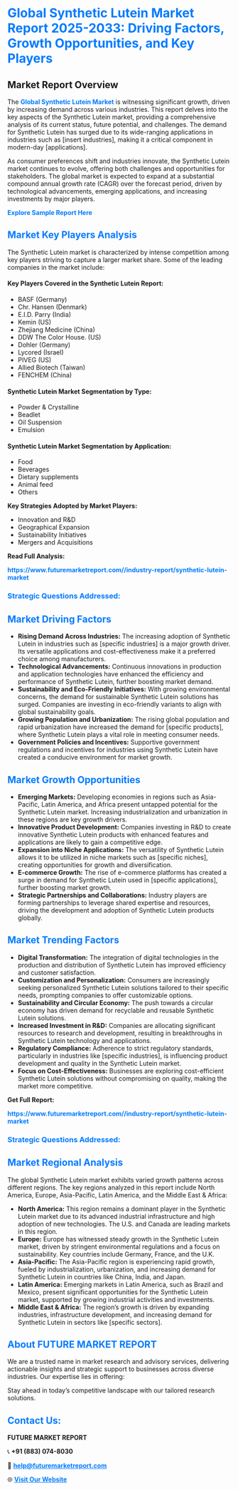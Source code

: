 <h1 style="color: #007BFF;">Global Synthetic Lutein Market Report 2025-2033: Driving Factors, Growth Opportunities, and Key Players</h1>

<section id="overview">
<h2>Market Report Overview</h2>
<p>The <a href="https://www.futuremarketreport.com//industry-report/synthetic-lutein-market" style="color: #007BFF; text-decoration: none;"><strong>Global Synthetic Lutein Market</strong></a> is witnessing significant growth, driven by increasing demand across various industries. This report delves into the key aspects of the Synthetic Lutein market, providing a comprehensive analysis of its current status, future potential, and challenges. The demand for Synthetic Lutein has surged due to its wide-ranging applications in industries such as [insert industries], making it a critical component in modern-day [applications].</p>
<p>As consumer preferences shift and industries innovate, the Synthetic Lutein market continues to evolve, offering both challenges and opportunities for stakeholders. The global market is expected to expand at a substantial compound annual growth rate (CAGR) over the forecast period, driven by technological advancements, emerging applications, and increasing investments by major players.</p>
</section>

<section id="overview">
<p><a href="https://www.futuremarketreport.com//request-sample/reportId=53892" style="color: #007BFF; text-decoration: none;"><strong>Explore Sample Report Here</strong></a></p>
</section>

<section id="key-players">
<h2 style="color: #007BFF;">Market Key Players Analysis</h2>
<p>The Synthetic Lutein market is characterized by intense competition among key players striving to capture a larger market share. Some of the leading companies in the market include:</p>
<h4>Key Players Covered in the Synthetic Lutein Report:</h4>
<ul><li>BASF (Germany)</li><li>Chr. Hansen (Denmark)</li><li>E.I.D. Parry (India)</li><li>Kemin (US)</li><li>Zhejiang Medicine (China)</li><li>DDW The Color House. (US)</li><li>Dohler (Germany)</li><li>Lycored (Israel)</li><li>PIVEG (US)</li><li>Allied Biotech (Taiwan)</li><li>FENCHEM (China)</li></ul>
<h4>Synthetic Lutein Market Segmentation by Type:</h4>
<ul><li>Powder &amp; Crystalline</li><li>Beadlet</li><li>Oil Suspension</li><li>Emulsion</li></ul>

<h4>Synthetic Lutein Market Segmentation by Application:</h4>
<ul><li>Food</li><li>Beverages</li><li>Dietary supplements</li><li>Animal feed</li><li>Others</li></ul>
<p><strong>Key Strategies Adopted by Market Players:</strong></p>
<ul>
<li>Innovation and R&D</li>
<li>Geographical Expansion</li>
<li>Sustainability Initiatives</li>
<li>Mergers and Acquisitions</li>
</ul>
</section>

<section>
<p><strong>Read Full Analysis: </strong></p><a href="https://www.futuremarketreport.com//industry-report/synthetic-lutein-market" style="color: #007BFF; text-decoration: none;"><strong>https://www.futuremarketreport.com//industry-report/synthetic-lutein-market</strong></a>
<h3 style="color: #007BFF;">Strategic Questions Addressed:</h3>
</section>

<section id="driving-factors">
<h2 style="color: #007BFF;">Market Driving Factors</h2>
<ul>
<li><strong>Rising Demand Across Industries:</strong> The increasing adoption of Synthetic Lutein in industries such as [specific industries] is a major growth driver. Its versatile applications and cost-effectiveness make it a preferred choice among manufacturers.</li>
<li><strong>Technological Advancements:</strong> Continuous innovations in production and application technologies have enhanced the efficiency and performance of Synthetic Lutein, further boosting market demand.</li>
<li><strong>Sustainability and Eco-Friendly Initiatives:</strong> With growing environmental concerns, the demand for sustainable Synthetic Lutein solutions has surged. Companies are investing in eco-friendly variants to align with global sustainability goals.</li>
<li><strong>Growing Population and Urbanization:</strong> The rising global population and rapid urbanization have increased the demand for [specific products], where Synthetic Lutein plays a vital role in meeting consumer needs.</li>
<li><strong>Government Policies and Incentives:</strong> Supportive government regulations and incentives for industries using Synthetic Lutein have created a conducive environment for market growth.</li>
</ul>
</section>

<section id="growth-opportunities">
<h2 style="color: #007BFF;">Market Growth Opportunities</h2>
<ul>
<li><strong>Emerging Markets:</strong> Developing economies in regions such as Asia-Pacific, Latin America, and Africa present untapped potential for the Synthetic Lutein market. Increasing industrialization and urbanization in these regions are key growth drivers.</li>
<li><strong>Innovative Product Development:</strong> Companies investing in R&D to create innovative Synthetic Lutein products with enhanced features and applications are likely to gain a competitive edge.</li>
<li><strong>Expansion into Niche Applications:</strong> The versatility of Synthetic Lutein allows it to be utilized in niche markets such as [specific niches], creating opportunities for growth and diversification.</li>
<li><strong>E-commerce Growth:</strong> The rise of e-commerce platforms has created a surge in demand for Synthetic Lutein used in [specific applications], further boosting market growth.</li>
<li><strong>Strategic Partnerships and Collaborations:</strong> Industry players are forming partnerships to leverage shared expertise and resources, driving the development and adoption of Synthetic Lutein products globally.</li>
</ul>
</section>

<section id="trending-factors">
<h2 style="color: #007BFF;">Market Trending Factors</h2>
<ul>
<li><strong>Digital Transformation:</strong> The integration of digital technologies in the production and distribution of Synthetic Lutein has improved efficiency and customer satisfaction.</li>
<li><strong>Customization and Personalization:</strong> Consumers are increasingly seeking personalized Synthetic Lutein solutions tailored to their specific needs, prompting companies to offer customizable options.</li>
<li><strong>Sustainability and Circular Economy:</strong> The push towards a circular economy has driven demand for recyclable and reusable Synthetic Lutein solutions.</li>
<li><strong>Increased Investment in R&D:</strong> Companies are allocating significant resources to research and development, resulting in breakthroughs in Synthetic Lutein technology and applications.</li>
<li><strong>Regulatory Compliance:</strong> Adherence to strict regulatory standards, particularly in industries like [specific industries], is influencing product development and quality in the Synthetic Lutein market.</li>
<li><strong>Focus on Cost-Effectiveness:</strong> Businesses are exploring cost-efficient Synthetic Lutein solutions without compromising on quality, making the market more competitive.</li>
</ul>
</section>

<section>
<p><strong>Get Full Report: </strong></p><a href="https://www.futuremarketreport.com//industry-report/synthetic-lutein-market" style="color: #007BFF; text-decoration: none;"><strong>https://www.futuremarketreport.com//industry-report/synthetic-lutein-market</strong></a>
<h3 style="color: #007BFF;">Strategic Questions Addressed:</h3>
</section>


<section id="regional-analysis">
<h2 style="color: #007BFF;">Market Regional Analysis</h2>
<p>The global Synthetic Lutein market exhibits varied growth patterns across different regions. The key regions analyzed in this report include North America, Europe, Asia-Pacific, Latin America, and the Middle East & Africa:</p>
<ul>
<li><strong>North America:</strong> This region remains a dominant player in the Synthetic Lutein market due to its advanced industrial infrastructure and high adoption of new technologies. The U.S. and Canada are leading markets in this region.</li>
<li><strong>Europe:</strong> Europe has witnessed steady growth in the Synthetic Lutein market, driven by stringent environmental regulations and a focus on sustainability. Key countries include Germany, France, and the U.K.</li>
<li><strong>Asia-Pacific:</strong> The Asia-Pacific region is experiencing rapid growth, fueled by industrialization, urbanization, and increasing demand for Synthetic Lutein in countries like China, India, and Japan.</li>
<li><strong>Latin America:</strong> Emerging markets in Latin America, such as Brazil and Mexico, present significant opportunities for the Synthetic Lutein market, supported by growing industrial activities and investments.</li>
<li><strong>Middle East & Africa:</strong> The region’s growth is driven by expanding industries, infrastructure development, and increasing demand for Synthetic Lutein in sectors like [specific sectors].</li>
</ul>
</section>

<footer>
<h2 style="color: #007BFF;">About FUTURE MARKET REPORT</h2>
<p>We are a trusted name in market research and advisory services, delivering actionable insights and strategic support to businesses across diverse industries. Our expertise lies in offering:</p>

<p>Stay ahead in today’s competitive landscape with our tailored research solutions.</p>

<h2 style="color: #007BFF;">Contact Us:</h2>
<p><strong>FUTURE MARKET REPORT</strong></p>
<p>📞 <strong>+91 (883) 074-8030</strong></p>
<p>📧 <strong><a href="mailto:help@futuremarketreport.com" style="color: #007BFF;">help@futuremarketreport.com</a></strong></p>
<p>🌐 <strong><a href="https://www.futuremarketreport.com/" style="color: #007BFF;">Visit Our Website</a></strong></p>
</footer>